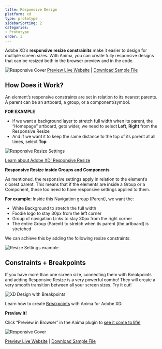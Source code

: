 ```yaml
---
title: Responsive Design
platform: xd
type: prototype
sidebarSorting: 2
categories: 
- Prototype
order: 3
---
```


Adobe XD’s **responsive resize constrainits** make it easier to design for multiple screen sizes. With Anima, you can create fully responsive designs that can be resized both in the browser preview and in the code.

![Responsive Cover](https://s3.amazonaws.com/animaapp/docs/adobe-xd/Prototype%20-%20XD%20Layout%20cover.gif)
[Preview Live Website](https://responsive-foodies.animaapp.io) | [Download Sample File](https://www.dropbox.com/s/bopwgypsmwk7p3i/Responsive%20Foodies.xd?dl=1)

## How Does it Work?

An element’s responsive constraints are set in relation to its nearest parents. A parent can be an artboard, a group, or a component/symbol.

**FOR EXAMPLE**

-   If we want a background layer to stretch full width when its parent, the “Homepage” artboard, gets wider, we need to select **Left, Right** from the Responsive Resize
-   And if we want it to keep the same distance to the top of its parent at all times, select **Top**

![Responsive Resize Settings](https://s3.amazonaws.com/animaapp/docs/adobe-xd/Prototype%20-%20XD%20Layout%20settings.png)

[Learn about Adobe XD’ Responsive Resize](https://helpx.adobe.com/xd/help/using-responsive-resize.html)

**Responsive Resize inside Groups and Components**

As mentioned, the responsive settings apply in relation to the element’s closest parent. This means that if the elements are inside a Group or a Component, these too need to have responsive settings applied to them.

**For example:**
Inside this Navigation group (Parent), we want the:

-   White Background to stretch the full width
-   Foodie logo to stay 30px from the left corner
-   Group of navigation Links to stay 30px from the right corner
-   The entire Group (Parent) to stretch when its parent (the artboard) is stretched

We can achieve this by adding the following resize constraints:

![Resize Settings example](https://s3.amazonaws.com/animaapp/docs/adobe-xd/Prototype%20-%20XD%20Layout%20example%20settings.png)

## Constraints + Breakpoints

If you have more than one screen size, connecting them with Breakpoints and adding Responsive Resize is a very powerful combo! They will create a very smooth transition between all your screen sizes. Try it out!

![XD Design with Breakpoints](https://s3.amazonaws.com/animaapp/docs/adobe-xd/Getting%20Started%20%E2%80%93%20Adobe%20XD%20cover.png)

Learn how to create [Breakpoints](https://docs.animaapp.com/v3/adobe-xd/prototype/breakpoints.html) with Anima for Adobe XD.

 **Preview it!**

Click “Preview in Browser” in the Anima plugin to [see it come to life!](https://responsive-foodies.animaapp.io)

![Responsive Cover](https://s3.amazonaws.com/animaapp/docs/adobe-xd/Prototype%20-%20XD%20Layout%20cover.gif)

[Preview Live Website](https://responsive-foodies.animaapp.io) | [Download Sample File](https://www.dropbox.com/s/bopwgypsmwk7p3i/Responsive%20Foodies.xd?dl=1)
